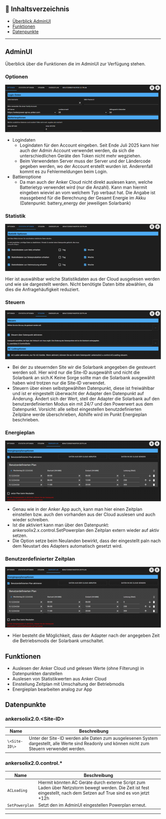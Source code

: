 ## 📑 Inhaltsverzeichnis

- [Überblick AdminUI](#AdminUi)
- [Funktionen](#funktionen)
- [Datenpunkte](#datenpunkte)

---

## AdminUI

Überblick über die Funktionen die im AdminUI zur Verfügung stehen.

### Optionen

![....](./media/adminoptions.png)

- Logindaten
    - Logindaten für den Account eingeben.
      Seit Ende Juli 2025 kann hier auch der Admin Account verwendet werden,
      da sich die unterschiedlichen Geräte den Token nicht mehr wegziehen.
    - Beim Verwendeten Server muss der Server und der Ländercode gegeben werden,
      wo der Account erstellt wurden ist. Anderenfall kommt es zu Fehlermeldungen beim Login.
- Battieroptione
    - Da man auch der Anker Cloud nicht direkt auslesen kann, welche Batterietyp verwendet wird (nur die Anzahl).
      Kann man hiermit eingeben wieviel an vom welchem Typ verbaut hat.
      Die Angabe ist massgebend für die Berechnung der Gesamt Energie im Akku (Datenpunkt: battery_energy der jeweiligen Solarbank)

### Statistik

![....](./media/adminstat.png)

Hier ist auswählbar welche Statistikdaten aus der Cloud ausgelesen werden und wie sie dargestellt werden.
Nicht benötigte Daten bitte abwählen, da dies die Anfragehäufigkeit reduziert.

### Steuern

![....](./media/admincontrol.png)

- Bei der zu steuernden Site wir die Solarbank angegeben die gesteuert werden soll.
  Hier wird nur die Site-ID ausgewählt und nicht die Solarbank an sich.K
  Keine Sorge sollte man die Solarbank ausgewählt haben wird trotzen nur die Site-ID verwendet.
- Steuern über einen selbstgewählten Datenpunkt, diese ist freiwählbar und ist er eingestellt überwacht der Adapter den Datenpunkt auf Änderung.
  Ändert sich der Wert, stell der Adapter die Solarbank auf den benutzerdefinierten Modus ein mit 24/7 und den Powerwert aus dem Datenpunkt.
  Vorsicht: alle selbst eingestellen benutzdefinierten Zeilpläne werde überschrieben, Abhilfe wird im Punkt Energieplan beschrieben.

### Energieplan

![....](./media/adminenergy.png)

- Genau wie in der Anker App auch, kann man hier einen Zeitplan einstellen bzw. auch den vorhanden aus der Cloud auslesen und auch wieder schreiben.
- Ist die aktiviert kann man über den Datenpunkt: ankersolix2.x.control.SetPowerplan den Zeitplan extern wieder auf aktiv setzen.
- Die Option setze beim Neulanden bewirkt, dass der eingestellt paln nach dem Neustart des Adapters automatisch gesetzt wird.

### Benutzerdefinierter Zeitplan

![....](./media/adminenergy.png)

- Hier besteht die Möglichkeit, dass der Adapter nach der angegeben Zeit die Betriebsmodis der Solarbank umschaltet.

## Funktionen

- Auslesen der Anker Cloud und gelesen Werte (ohne Filterung) in Datenpunkten darstellen
- Auslesen von Statistikwerten aus Anker Cloud
- Einstellung Zeitplan mit Umschaltung der Betriebmodis
- Energieplan bearbeiten analog zur App

## Datenpunkte

### ankersolix2.0.\<Site-ID\>

| Name          | Beschreibung                                                                                                                                     |
| ------------- | ------------------------------------------------------------------------------------------------------------------------------------------------ |
| `\<Site-ID\>` | Unter der Site-ID werden alle Daten zum ausgelesenen System dargestellt, alle Werte sind Readonly und können nicht zum Steuern verwendet werden. |

### ankersolix2.0.control.\*

| Name           | Beschreibung                                                                                                                                                          |
| -------------- | --------------------------------------------------------------------------------------------------------------------------------------------------------------------- |
| `ACLoading`    | Hiermit könnten AC Geräte durch externe Script zum Laden über Netzstorm bewegt werden. Die Zeit ist fest eingestellt, nach dem Setzen auf True sind es von jetzt +12h |
| `SetPowerplan` | Setzt den im AdminUI eingestellen Powerplan erneut.                                                                                                                   |

---
